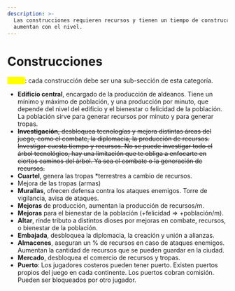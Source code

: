 ```yaml
---
description: >-
  Las construcciones requieren recursos y tienen un tiempo de construcción, que
  aumentan con el nivel.
---
```


# Construcciones

<mark style="color:yellow;">TODO</mark>: cada construcción debe ser una sub-sección de esta categoría.&#x20;

* **Edificio central**, encargado de la producción de aldeanos. Tiene un mínimo y máximo de población, y una producción por minuto, que depende del nivel del edificio y el bienestar o felicidad de la población. La población sirve para generar recursos por minuto y para generar tropas.
* ~~**Investigación**, desbloquea tecnologías y mejora distintas áreas del juego, como el combate, la diplomacia, la producción de recursos. Investigar cuesta tiempo y recursos. No se puede investigar todo el árbol tecnológico, hay una limitación que te obliga a enfocarte en ciertos caminos del árbol. Ya sea el combate o la generación de recursos.~~
* **Cuartel**, genera las tropas \*terrestres a cambio de recursos.
* Mejora de las tropas (armas)
* **Murallas**, ofrecen defensa contra los ataques enemigos. Torre de vigilancia, avisa de ataques.
* **Mejoras** de producción, aumentan la producción de recursos/m.
* **Mejoras** para el bienestar de la población (+felicidad => +población/m).
* **Altar**, rinde tributo a distintos dioses por mejoras en combate, recursos, o bienestar de la población.
* **Embajada**, desbloquea la diplomacia, la creación y unión a alianzas.
* **Almacenes**, aseguran un % de recursos en caso de ataques enemigos. Aumentan la cantidad de recursos que se pueden guardar en la ciudad.
* **Mercado**, desbloquea el comercio de recursos y tropas.
* **Puerto**: Los jugadores costeros pueden tener puerto. Existen puertos propios del juego en cada continente. Los puertos cobran comisión. Pueden ser bloqueados por otro jugador.























